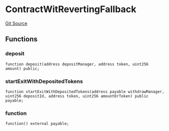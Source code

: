 # ContractWitRevertingFallback
[Git Source](https://github.com/maticnetwork/contracts/blob/155f729fd8db0676297384375468d4d45b8aa44e/contracts/test/ContractActor.sol)


## Functions
### deposit


```solidity
function deposit(address depositManager, address token, uint256 amount) public;
```

### startExitWithDepositedTokens


```solidity
function startExitWithDepositedTokens(address payable withdrawManager, uint256 depositId, address token, uint256 amountOrToken) public payable;
```

### function


```solidity
function() external payable;
```

